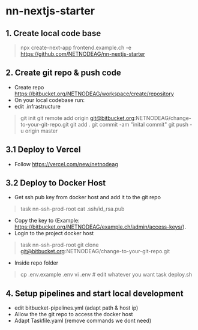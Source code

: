 # nn-nextjs-starter

## 1. Create local code base
> npx create-next-app frontend.example.ch -e https://github.com/NETNODEAG/nn-nextjs-starter

## 2. Create git repo & push code
- Create repo https://bitbucket.org/NETNODEAG/workspace/create/repository
- On your local codebase run:
- edit .infrastructure
> git init
> git remote add origin git@bitbucket.org:NETNODEAG/change-to-your-git-repo.git
> git add .
> git commit -am "inital commit"
> git push -u origin master

## 3.1 Deploy to Vercel

- Follow https://vercel.com/new/netnodeag

## 3.2 Deploy to Docker Host
- Get ssh pub key from docker host and add it to the git repo
> task nn-ssh-prod-root
> cat .ssh/id_rsa.pub
- Copy the key to (Example: https://bitbucket.org/NETNODEAG/example.ch/admin/access-keys/).
- Login to the project docker host
> task nn-ssh-prod-root
> git clone git@bitbucket.org:NETNODEAG/change-to-your-git-repo.git
- Inside repo folder
> cp .env.example .env
> vi .env # edit whatever you want
> task deploy.sh

## 4. Setup pipelines and start local development
- edit bitbucket-pipelines.yml (adapt path & host ip)
- Allow the the git repo to access the docker host
- Adapt Taskfile.yaml (remove commands we dont need)
